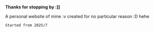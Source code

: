 **Thanks for stopping by :]]**

A personal website of mine :v created for no particular reason :D hehe

`Started from 2025/7`
